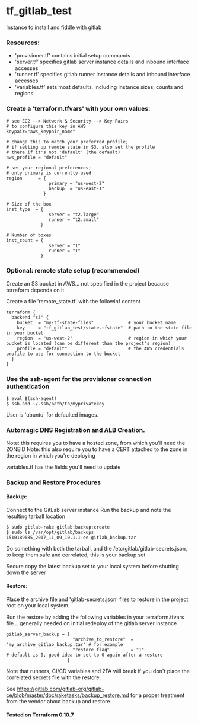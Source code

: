 # tf_gitlab_test
Instance to install and fiddle with gitlab

### Resources:

- 'provisioner.tf' contains initial setup commands
- 'server.tf' specifies gitlab server instance details and inbound interface accesses
- 'runner.tf' specifies gitlab runner instance details and inbound interface accesses
- 'variables.tf' sets most defaults, including instance sizes, counts and regions

### Create a 'terraform.tfvars' with your own values:

```
# see EC2 --> Network & Security --> Key Pairs
# to configure this key in AWS
keypair="aws_keypair_name"

# change this to match your preferred profile;
# if setting up remote state in S3, also set the profile
# there if it's not 'default' (the default)
aws_profile = "default"

# set your regional preferences;
# only primary is currently used
region      = {
                primary = "us-west-2"
                backup  = "us-east-1"
              }

# Size of the box
inst_type  = {
                server = "t2.large"
                runner = "t2.small"
             }

# Number of boxes
inst_count = {
                server = "1"
                runner = "1"
             }
```

### Optional: remote state setup (recommended)

Create an S3 bucket in AWS... not specified in the project because terraform depends on it

Create a file 'remote_state.tf' with the followinf content
```
terraform {
  backend "s3" {
    bucket  = "my-tf-state-files"             # your bucket name
    key     = "tf_gitlab_test/state.tfstate"  # path to the state file in your bucket
    region  = "us-west-2"                     # region in which your bucket is located (can be different than the project's region)
    profile = "default"                       # the AWS credentials profile to use for connection to the bucket
  }
}
```


### Use the ssh-agent for the provisioner connection authentication

```
$ eval $(ssh-agent)
$ ssh-add ~/.ssh/path/to/myprivatekey
```

User is 'ubuntu' for defaulted images.

### Automagic DNS Registration and ALB Creation.

Note: this requires you to have a hosted zone, from which you'll need the ZONEID
Note: this also require you to have a CERT attached to the zone in the region in which you're deploying

variables.tf has the fields you'll need to update

### Backup and Restore Procedures

#### Backup:

Connect to the GitLab server instance
Run the backup and note the resulting tarball location
```
$ sudo gitlab-rake gitlab:backup:create
$ sudo ls /var/opt/gitlab/backups
1510189685_2017_11_09_10.1.1-ee-gitlab_backup.tar
```
Do something with both the tarball, and the /etc/gitlab/gitlab-secrets.json, to keep them safe and correlated; this is your backup set

Secure copy the latest backup set to your local system before shutting down the server

#### Restore:

Place the archive file and 'gitlab-secrets.json' files to restore in the project root on your local system.

Run the restore by adding the following variables in your terraform.tfvars file... generally needed on initial redeploy of the gitlab server instance
```
gitlab_server_backup = {
                         "archive_to_restore"  = "my_archive_gitlab_backup.tar" # for example
                         "restore_flag"        = "1"                            # default is 0, good idea to set to 0 again after a restore
                       }
```
Note that runners, CI/CD variables and 2FA will break if you don't place the correlated secrets file with the restore.

See https://gitlab.com/gitlab-org/gitlab-ce/blob/master/doc/raketasks/backup_restore.md for a proper treatment from the vendor about backup and restore.

#### Tested on Terraform 0.10.7
